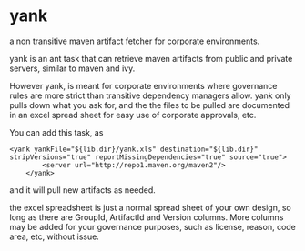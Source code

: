 yank
====

a non transitive maven artifact fetcher for corporate environments.


yank is an ant task that can retrieve maven artifacts from public and private servers, similar to maven and ivy.

However yank, is meant for corporate environments where governance rules are more strict than transitive 
dependency managers allow. yank only pulls down what you ask for, and the the files to be pulled are documented
in an excel spread sheet for easy use of corporate approvals, etc.

You can add this task, as

  	<yank yankFile="${lib.dir}/yank.xls" destination="${lib.dir}" stripVersions="true" reportMissingDependencies="true" source="true">
			<server url="http://repo1.maven.org/maven2"/>
		</yank>

and it will pull new artifacts as needed.

the excel spreadsheet is just a normal spread sheet of your own design, so long as there are GroupId, 
ArtifactId and Version columns. More columns may be added for your governance purposes, such as license, reason,
code area, etc, without issue.


